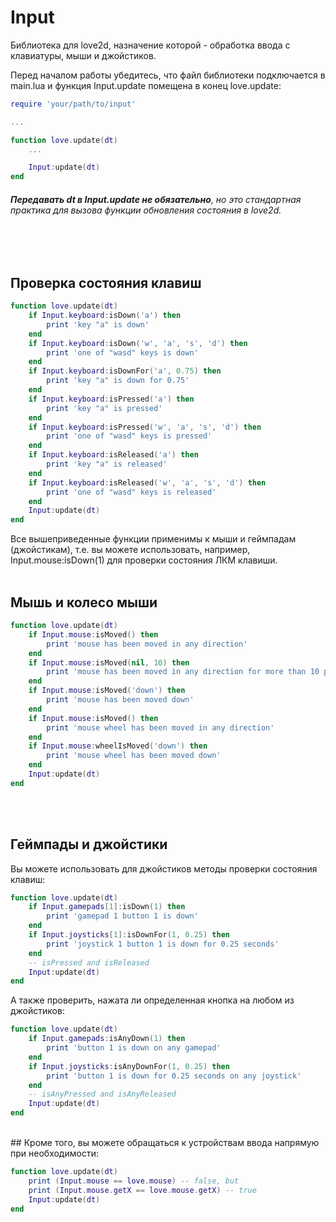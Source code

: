 # Input
Библиотека для love2d, назначение которой - обработка ввода с клавиатуры, мыши и джойстиков.

Перед началом работы убедитесь, что файл библиотеки подключается в main.lua и функция Input.update помещена в конец love.update:
```lua
require 'your/path/to/input'

...

function love.update(dt)
    ...

    Input:update(dt)
end
```
###### **Передавать dt в Input.update не обязательно**, но это стандартная практика для вызова функции обновления состояния в love2d.
<br><br>
## Проверка состояния клавиш
```lua
function love.update(dt)
    if Input.keyboard:isDown('a') then
        print 'key "a" is down'
    end
    if Input.keyboard:isDown('w', 'a', 's', 'd') then
        print 'one of "wasd" keys is down'
    end
    if Input.keyboard:isDownFor('a', 0.75) then
        print 'key "a" is down for 0.75'
    end
    if Input.keyboard:isPressed('a') then
        print 'key "a" is pressed'
    end
    if Input.keyboard:isPressed('w', 'a', 's', 'd') then
        print 'one of "wasd" keys is pressed'
    end
    if Input.keyboard:isReleased('a') then
        print 'key "a" is released'
    end
    if Input.keyboard:isReleased('w', 'a', 's', 'd') then
        print 'one of "wasd" keys is released'
    end
    Input:update(dt)
end
```
Все вышеприведенные функции применимы к мыши и геймпадам (джойстикам), т.е. вы можете использовать, например, Input.mouse:isDown(1) для проверки состояния ЛКМ клавиши.
<br><br>
## Мышь и колесо мыши
```lua
function love.update(dt)
    if Input.mouse:isMoved() then
        print 'mouse has been moved in any direction'
    end
    if Input.mouse:isMoved(nil, 10) then
        print 'mouse has been moved in any direction for more than 10 pixels'
    end
    if Input.mouse:isMoved('down') then
        print 'mouse has been moved down'
    end
    if Input.mouse:isMoved() then
        print 'mouse wheel has been moved in any direction'
    end
    if Input.mouse:wheelIsMoved('down') then
        print 'mouse wheel has been moved down'
    end
    Input:update(dt)
end
```
<br><br>
## Геймпады и джойстики
Вы можете использовать для джойстиков методы проверки состояния клавиш:
```lua
function love.update(dt)
    if Input.gamepads[1]:isDown(1) then
        print 'gamepad 1 button 1 is down'
    end
    if Input.joysticks[1]:isDownFor(1, 0.25) then
        print 'joystick 1 button 1 is down for 0.25 seconds'
    end
    -- isPressed and isReleased
    Input:update(dt)
end
```
А также проверить, нажата ли определенная кнопка на любом из джойстиков:
```lua
function love.update(dt)
    if Input.gamepads:isAnyDown(1) then
        print 'button 1 is down on any gamepad'
    end
    if Input.joysticks:isAnyDownFor(1, 0.25) then
        print 'button 1 is down for 0.25 seconds on any joystick'
    end
    -- isAnyPressed and isAnyReleased
    Input:update(dt)
end
```
<br>
## Кроме того, вы можете обращаться к устройствам ввода напрямую при необходимости:

```lua
function love.update(dt)
    print (Input.mouse == love.mouse) -- false, but
    print (Input.mouse.getX == love.mouse.getX) -- true
    Input:update(dt)
end
```